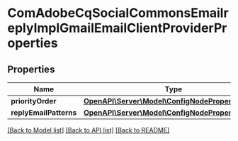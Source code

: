 # ComAdobeCqSocialCommonsEmailreplyImplGmailEmailClientProviderProperties

## Properties
Name | Type | Description | Notes
------------ | ------------- | ------------- | -------------
**priorityOrder** | [**OpenAPI\Server\Model\ConfigNodePropertyInteger**](ConfigNodePropertyInteger.md) |  | [optional] 
**replyEmailPatterns** | [**OpenAPI\Server\Model\ConfigNodePropertyArray**](ConfigNodePropertyArray.md) |  | [optional] 

[[Back to Model list]](../README.md#documentation-for-models) [[Back to API list]](../README.md#documentation-for-api-endpoints) [[Back to README]](../README.md)


